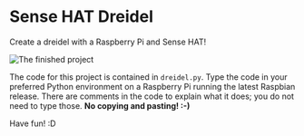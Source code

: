 # Sense HAT Dreidel
Create a dreidel with a Raspberry Pi and Sense HAT!

![The finished project](https://cloud.githubusercontent.com/assets/13228241/11609400/a9afa34e-9b4b-11e5-87a1-532fef1691fb.jpg)

The code for this project is contained in ```dreidel.py```. Type the code in your preferred Python environment on a Raspberry Pi running the latest Raspbian release. There are comments in the code to explain what it does; you do not need to type those. **No copying and pasting! :-)** 

Have fun! :D
